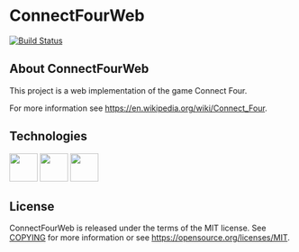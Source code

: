 ConnectFourWeb
=====================================

[![Build Status](https://travis-ci.org/danielfranze/ConnectFourWeb.svg?branch=master)](https://travis-ci.org/danielfranze/ConnectFourWeb)

About ConnectFourWeb
--------------------

This project is a web implementation of the game Connect Four.

For more information see https://en.wikipedia.org/wiki/Connect_Four.

Technologies
----------------------

<img src="https://lh5.googleusercontent.com/fgH5l7gt1kMx02oEONEbUzwKn0-1rujRUyNCMAgsN5DBokQctIQf9E8pgT3H9IOykr7t3oTZ=w1920-h971" height="50"> <img src="https://lh3.googleusercontent.com/DkwlySczg1Aktf9_3yu6X2R4QJJ-7bU63AODx95Kda2WzUsp3Y_3DwEZ9rzJvuZX-CdHekWk=w1920-h971" height="50"> <img src="https://lh4.googleusercontent.com/uP-fIy47ob4vI2NyRsMbHUcAz2nIOl35ALjqqJozmCIoIo_9xfOdfHifIT8N2oDSJszPktwx=w1920-h971" height="50">

License
-------
ConnectFourWeb is released under the terms of the MIT license. See [COPYING](COPYING) for more
information or see https://opensource.org/licenses/MIT.
